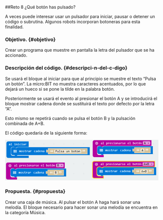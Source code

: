 ##Reto 8 ¿Qué botón has pulsado?

A veces puede interesar usar un pulsador para iniciar, pausar o detener un código o subrutina. Algunos robots incorporan botoneras para esta finalidad.

### Objetivo. {#objetivo}

Crear un programa que muestre en pantalla la letra del pulsador que se ha accionado.

### Descripción del código. {#descripci-n-del-c-digo}

Se usará el bloque al iniciar para que al principio se muestre el texto “Pulsa un botón”. La micro:BIT no muestra caracteres acentuados, por lo que dejará un hueco si se pone la tilde en la palabra botón.

Posteriormente se usará el evento al presionar el botón A  y se introducirá el bloque mostrar cadena donde se sustituirá el texto por defecto por la letra “A”.

Esto mismo se repetirá cuando se pulsa el botón B y la pulsación combinada de A+B.

El código quedaría de la siguiente forma:

![](../images/image13.png)

### Propuesta. {#propuesta}

Crear una caja de música. Al pulsar el botón A haga hará sonar una melodía. El bloque necesario para hacer sonar una melodía se encuentra en la categoría Música.



